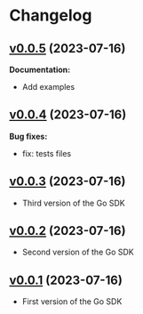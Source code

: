 # Changelog

## [v0.0.5](https://github.com/scraly/gophers-sdk-go/releases/tag/v0.0.5) (2023-07-16)

**Documentation:**

* Add examples

## [v0.0.4](https://github.com/scraly/gophers-sdk-go/releases/tag/v0.0.4) (2023-07-16)

**Bug fixes:**

* fix: tests files
  
## [v0.0.3](https://github.com/scraly/gophers-sdk-go/releases/tag/v0.0.3) (2023-07-16)

* Third version of the Go SDK
  
## [v0.0.2](https://github.com/scraly/gophers-sdk-go/releases/tag/v0.0.2) (2023-07-16)

* Second version of the Go SDK
  
## [v0.0.1](https://github.com/scraly/gophers-sdk-go/releases/tag/v0.0.1) (2023-07-16)

* First version of the Go SDK
